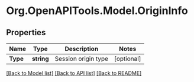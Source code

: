 
# Org.OpenAPITools.Model.OriginInfo

## Properties

Name | Type | Description | Notes
------------ | ------------- | ------------- | -------------
**Type** | **string** | Session origin type | [optional] 

[[Back to Model list]](../README.md#documentation-for-models)
[[Back to API list]](../README.md#documentation-for-api-endpoints)
[[Back to README]](../README.md)

